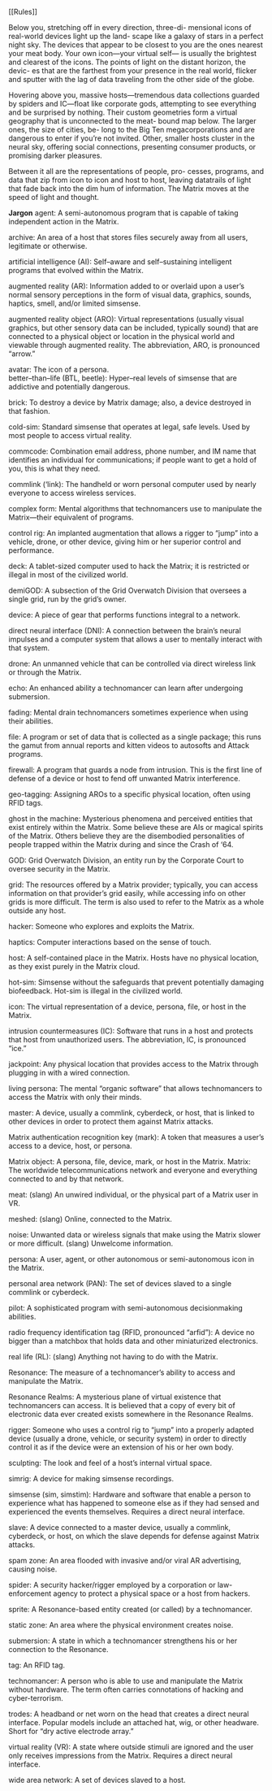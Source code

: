 [[Rules]]

 Below you, stretching off in every direction, three-di- mensional icons of real-world devices light up the land- scape like a galaxy of stars in a perfect night sky. The devices that appear to be closest to you are the ones nearest your meat body. Your own icon—your virtual self— is usually the brightest and clearest of the icons. The points of light on the distant horizon, the devic- es that are the farthest from your presence in the real world, flicker and sputter with the lag of data traveling from the other side of the globe.

Hovering above you, massive hosts—tremendous data collections guarded by spiders and IC—float like corporate gods, attempting to see everything and be surprised by nothing. Their custom geometries form a virtual geography that is unconnected to the meat- bound map below. The larger ones, the size of cities, be- long to the Big Ten megacorporations and are dangerous to enter if you’re not invited. Other, smaller hosts cluster in the neural sky, offering social connections, presenting consumer products, or promising darker pleasures.

Between it all are the representations of people, pro- cesses, programs, and data that zip from icon to icon and host to host, leaving datatrails of light that fade back into the dim hum of information. The Matrix moves at the speed of light and thought.

**Jargon**
 agent: A semi-autonomous program that is capable of taking independent action in the Matrix.

archive: An area of a host that stores files securely away from all users, legitimate or otherwise.

artificial intelligence (AI): Self–aware and self–sustaining intelligent programs that evolved within the Matrix.

augmented reality (AR): Information added to or overlaid upon a user’s normal sensory perceptions in the form of visual data, graphics, sounds, haptics, smell, and/or limited simsense.

augmented reality object (ARO): Virtual representations (usually visual graphics, but other sensory data can be included, typically sound) that are connected to a physical object or location in the physical world and viewable through augmented reality. The abbreviation, ARO, is pronounced “arrow.”

avatar: The icon of a persona.  
better–than–life (BTL, beetle): Hyper–real levels of simsense that are addictive and potentially dangerous.

brick: To destroy a device by Matrix damage; also, a device destroyed in that fashion.

cold-sim: Standard simsense that operates at legal, safe levels. Used by most people to access virtual reality.

commcode: Combination email address, phone number, and IM name that identifies an individual for communications; if people want to get a hold of you, this is what they need.

commlink (‘link): The handheld or worn personal computer used by nearly everyone to access wireless services.

complex form: Mental algorithms that technomancers use to manipulate the Matrix—their equivalent of programs.

control rig: An implanted augmentation that allows a rigger to “jump” into a vehicle, drone, or other device, giving him or her superior control and performance.

deck: A tablet-sized computer used to hack the Matrix; it is restricted or illegal in most of the civilized world.

demiGOD: A subsection of the Grid Overwatch Division that oversees a single grid, run by the grid’s owner.

device: A piece of gear that performs functions integral to a network.

direct neural interface (DNI): A connection between the brain’s neural impulses and a computer system that allows a user to mentally interact with that system.

drone: An unmanned vehicle that can be controlled via direct wireless link or through the Matrix.

echo: An enhanced ability a technomancer can learn after undergoing submersion.

fading: Mental drain technomancers sometimes experience when using their abilities.

file: A program or set of data that is collected as a single package; this runs the gamut from annual reports and kitten videos to autosofts and Attack programs.

firewall: A program that guards a node from intrusion. This is the first line of defense of a device or host to fend off unwanted Matrix interference.

geo-tagging: Assigning AROs to a specific physical location, often using RFID tags.

ghost in the machine: Mysterious phenomena and perceived entities that exist entirely within the Matrix. Some believe these are AIs or magical spirits of the Matrix. Others believe they are the disembodied personalities of people trapped within the Matrix during and since the Crash of ‘64.

GOD: Grid Overwatch Division, an entity run by the Corporate Court to oversee security in the Matrix.

grid: The resources offered by a Matrix provider; typically, you can access information on that provider’s grid easily, while accessing info on other grids is more difficult. The term is also used to refer to the Matrix as a whole outside any host.

hacker: Someone who explores and exploits the Matrix.

haptics: Computer interactions based on the sense of touch.

host: A self-contained place in the Matrix. Hosts have no physical location, as they exist purely in the Matrix cloud.

hot-sim: Simsense without the safeguards that prevent potentially damaging biofeedback. Hot-sim is illegal in the civilized world.

icon: The virtual representation of a device, persona, file, or host in the Matrix.

intrusion countermeasures (IC): Software that runs in a host and protects that host from unauthorized users. The abbreviation, IC, is pronounced “ice.”

jackpoint: Any physical location that provides access to the Matrix through plugging in with a wired connection.

living persona: The mental “organic software” that allows technomancers to access the Matrix with only their minds.

master: A device, usually a commlink, cyberdeck, or host, that is linked to other devices in order to protect them against Matrix attacks.

Matrix authentication recognition key (mark): A token that measures a user’s access to a device, host, or persona.

Matrix object: A persona, file, device, mark, or host in the Matrix. Matrix: The worldwide telecommunications network and everyone and everything connected to and by that network.

meat: (slang) An unwired individual, or the physical part of a Matrix user in VR.

meshed: (slang) Online, connected to the Matrix.

noise: Unwanted data or wireless signals that make using the Matrix slower or more difficult. (slang) Unwelcome information.

persona: A user, agent, or other autonomous or semi-autonomous icon in the Matrix.

personal area network (PAN): The set of devices slaved to a single commlink or cyberdeck.

pilot: A sophisticated program with semi-autonomous decisionmaking abilities.

radio frequency identification tag (RFID, pronounced “arfid”): A device no bigger than a matchbox that holds data and other miniaturized electronics.

real life (RL): (slang) Anything not having to do with the Matrix.

Resonance: The measure of a technomancer’s ability to access and manipulate the Matrix.

Resonance Realms: A mysterious plane of virtual existence that technomancers can access. It is believed that a copy of every bit of electronic data ever created exists somewhere in the Resonance Realms.

rigger: Someone who uses a control rig to “jump” into a properly adapted device (usually a drone, vehicle, or security system) in order to directly control it as if the device were an extension of his or her own body.

sculpting: The look and feel of a host’s internal virtual space.

simrig: A device for making simsense recordings.

simsense (sim, simstim): Hardware and software that enable a person to experience what has happened to someone else as if they had sensed and experienced the events themselves. Requires a direct neural interface.

slave: A device connected to a master device, usually a commlink, cyberdeck, or host, on which the slave depends for defense against Matrix attacks.

spam zone: An area flooded with invasive and/or viral AR advertising, causing noise.

spider: A security hacker/rigger employed by a corporation or law-enforcement agency to protect a physical space or a host from hackers.

sprite: A Resonance-based entity created (or called) by a technomancer.

static zone: An area where the physical environment creates noise.

submersion: A state in which a technomancer strengthens his or her connection to the Resonance.

tag: An RFID tag.

technomancer: A person who is able to use and manipulate the Matrix without hardware. The term often carries connotations of hacking and cyber-terrorism.

trodes: A headband or net worn on the head that creates a direct neural interface. Popular models include an attached hat, wig, or other headware. Short for “dry active electrode array.”

virtual reality (VR): A state where outside stimuli are ignored and the user only receives impressions from the Matrix. Requires a direct neural interface.

wide area network: A set of devices slaved to a host.